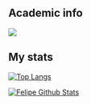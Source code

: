 ## Academic info

[![](https://img.shields.io/badge/Google%20Scholar-informational?style=flat&logo=googlescholar&logoColor=white&color=346CF0)](https://scholar.google.com/citations?user=xB64MDUAAAAJ)

## My stats
[![Top Langs](https://github-readme-stats.vercel.app/api/top-langs/?username=rujinlong&layout=compact&hide=tex,css,html,scss,ruby,javascript,pep8,roff&exclude_repo=dotfiles,mxrcon,website-nos,study_notes&theme=vue)](https://github.com/anuraghazra/github-readme-stats)

[![Felipe Github Stats](https://github-readme-stats.vercel.app/api?username=rujinlong&count_private=true&show_icons=true&theme=vue)](https://github.com/rujinlong/github-readme-stats)


<!--
![Jinlong's GitHub stats](https://github-readme-stats.vercel.app/api?username=rujinlong&show_icons=true&count_private=true&theme=tokyonight)
**rujinlong/rujinlong** is a ✨ _special_ ✨ repository because its `README.md` (this file) appears on your GitHub profile.

Here are some ideas to get you started:

- 🔭 I’m currently working on ...
- 🌱 I’m currently learning ...
- 👯 I’m looking to collaborate on ...
- 🤔 I’m looking for help with ...
- 💬 Ask me about ...
- 📫 How to reach me: ...
- 😄 Pronouns: ...
- ⚡ Fun fact: ...
-->
